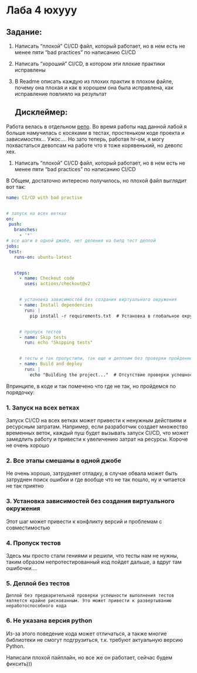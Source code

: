 # Лаба 4 юхууу

## Задание: 
1. Написать “плохой” CI/CD файл, который работает, но в нем есть не менее пяти “bad practices” по написанию CI/CD
2. Написать “хороший” CI/CD, в котором эти плохие практики исправлены
3. В Readme описать каждую из плохих практик в плохом файле, почему она плохая и как в хорошем она была исправлена, как исправление повлияло на результат

   ## Дисклеймер:
Работа велась в отдельном [репо](https://github.com/DariaLaricheva/cloud-lab4). Во время работы над данной лабой я больше намучилась с косяками в тестах, простеньком коде проекта и зависимостях… Ужос…. Но зато теперь, работая hr-ом, я могу похвастаться девопсам на работе что я тоже корявенький, но девопс хех.

1. Написать “плохой” CI/CD файл, который работает, но в нем есть не менее пяти “bad practices” по написанию CI/CD

В Общем, достаточно интересно получилось, но плохой файл выглядит вот так:


```yaml
name: CI/CD with bad practise


# запуск на всех ветках
on:
 push:
   branches:
     - '*'
# все шаги в одной джобе, нет деления на билд тест деплой
jobs:
 test:
   runs-on: ubuntu-latest


   steps:
     - name: Checkout code
       uses: actions/checkout@v2


     # установка зависимостей без создания виртуального окружения
     - name: Install dependencies
       run: |
         pip install -r requirements.txt  # Установка в глобальное окружение может вызвать конфликты


     # пропуск тестов
     - name: Skip tests
       run: echo "Skipping tests"


     # тесты и так пропустили, так еще и деплоим без проверки пройденности, во неадекваты....
     - name: Build and deploy
       run: |
         echo "Building the project..."  # Отсутствие проверки успешности предыдущих шагов

```

Впринципе, в коде и так помечено что где не так, но пройдемся по порядочку:
### 1. Запуск на всех ветках
   Запуск CI/CD на всех ветках может привести к ненужным действиям и ресурсным затратам. Например, если разработчик создает множество временных веток, каждый пуш будет вызывать запуск CI/CD, что может замедлить работу и привести к увеличению затрат на ресурсы. Короче не очень хорошо
### 2. Все этапы смешаны в одной джобе
   Не очень хорошо, затрудняет отладку, в случае обвала может быть затруднен поиск ошибки и где вообще что не так пошло, ну и читается не так приятно
### 3. Установка зависимостей без создания виртуального окружения
   Этот шаг может привести к конфликту версий и проблемам с совместимостью
### 4. Пропуск тестов
   Здесь мы просто стали гениями и решили, что тесты нам не нужны, таким образом непротестированный код пойдет дальше, а вдруг там ошибочки....
### 5. Деплой без тестов
    Деплой без предварительной проверки успешности выполнения тестов является крайне рискованным. Это может привести к развертыванию неработоспособного кода
### 6. Не указана версия python
   Из-за этого поведение кода может отличаться, а также многие библиотеки не смогут подгрузиться, т.к. требуют актуальную версию Python.

Написали плохой пайплайн, но все же он работает, сейчас будем фиксить)))
